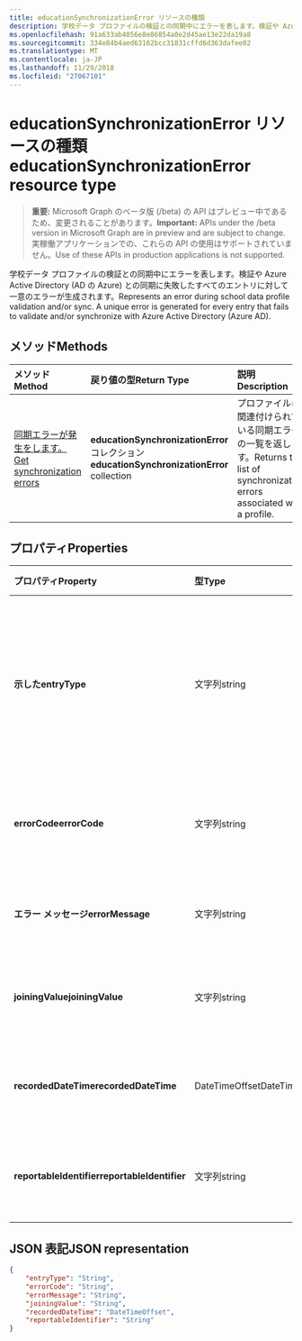 ```yaml
---
title: educationSynchronizationError リソースの種類
description: 学校データ プロファイルの検証との同期中にエラーを表します。検証や Azure Active Directory (AD の Azure) との同期に失敗したすべてのエントリに対して一意のエラーが生成されます。
ms.openlocfilehash: 91a633ab4056e8e86854a0e2d45ae13e22da19a8
ms.sourcegitcommit: 334e84b4aed63162bcc31831cffd6d363dafee02
ms.translationtype: MT
ms.contentlocale: ja-JP
ms.lasthandoff: 11/29/2018
ms.locfileid: "27067101"
---
```

# <a name="educationsynchronizationerror-resource-type"></a><span data-ttu-id="f6606-103">educationSynchronizationError リソースの種類</span><span class="sxs-lookup"><span data-stu-id="f6606-103">educationSynchronizationError resource type</span></span>

> <span data-ttu-id="f6606-104">**重要:** Microsoft Graph のベータ版 (/beta) の API はプレビュー中であるため、変更されることがあります。</span><span class="sxs-lookup"><span data-stu-id="f6606-104">**Important:** APIs under the /beta version in Microsoft Graph are in preview and are subject to change.</span></span> <span data-ttu-id="f6606-105">実稼働アプリケーションでの、これらの API の使用はサポートされていません。</span><span class="sxs-lookup"><span data-stu-id="f6606-105">Use of these APIs in production applications is not supported.</span></span>

<span data-ttu-id="f6606-106">学校データ プロファイルの検証との同期中にエラーを表します。検証や Azure Active Directory (AD の Azure) との同期に失敗したすべてのエントリに対して一意のエラーが生成されます。</span><span class="sxs-lookup"><span data-stu-id="f6606-106">Represents an error during school data profile validation and/or sync. A unique error is generated for every entry that fails to validate and/or synchronize with Azure Active Directory (Azure AD).</span></span>

## <a name="methods"></a><span data-ttu-id="f6606-107">メソッド</span><span class="sxs-lookup"><span data-stu-id="f6606-107">Methods</span></span>

| <span data-ttu-id="f6606-108">メソッド</span><span class="sxs-lookup"><span data-stu-id="f6606-108">Method</span></span> | <span data-ttu-id="f6606-109">戻り値の型</span><span class="sxs-lookup"><span data-stu-id="f6606-109">Return Type</span></span> | <span data-ttu-id="f6606-110">説明</span><span class="sxs-lookup"><span data-stu-id="f6606-110">Description</span></span> |
|:-|:-|:-|
| [<span data-ttu-id="f6606-111">同期エラーが発生をします。</span><span class="sxs-lookup"><span data-stu-id="f6606-111">Get synchronization errors</span></span>](../api/educationsynchronizationerrors-get.md) | <span data-ttu-id="f6606-112">**educationSynchronizationError**コレクション</span><span class="sxs-lookup"><span data-stu-id="f6606-112">**educationSynchronizationError** collection</span></span>| <span data-ttu-id="f6606-113">プロファイルに関連付けられている同期エラーの一覧を返します。</span><span class="sxs-lookup"><span data-stu-id="f6606-113">Returns the list of synchronization errors associated with a profile.</span></span> |

## <a name="properties"></a><span data-ttu-id="f6606-114">プロパティ</span><span class="sxs-lookup"><span data-stu-id="f6606-114">Properties</span></span>

| <span data-ttu-id="f6606-115">プロパティ</span><span class="sxs-lookup"><span data-stu-id="f6606-115">Property</span></span> | <span data-ttu-id="f6606-116">型</span><span class="sxs-lookup"><span data-stu-id="f6606-116">Type</span></span> | <span data-ttu-id="f6606-117">説明</span><span class="sxs-lookup"><span data-stu-id="f6606-117">Description</span></span> |
|:-|:-|:-|
| <span data-ttu-id="f6606-118">**示した**</span><span class="sxs-lookup"><span data-stu-id="f6606-118">**entryType**</span></span> | <span data-ttu-id="f6606-119">文字列</span><span class="sxs-lookup"><span data-stu-id="f6606-119">string</span></span> |  <span data-ttu-id="f6606-120">(学校、セクション、学生、教師) は、同期エンティティを表します。</span><span class="sxs-lookup"><span data-stu-id="f6606-120">Represents the sync entity (school, section, student, teacher).</span></span>       |
| <span data-ttu-id="f6606-121">**errorCode**</span><span class="sxs-lookup"><span data-stu-id="f6606-121">**errorCode**</span></span> | <span data-ttu-id="f6606-122">文字列</span><span class="sxs-lookup"><span data-stu-id="f6606-122">string</span></span> |  <span data-ttu-id="f6606-123">このエラーのエラー コードを表します。</span><span class="sxs-lookup"><span data-stu-id="f6606-123">Represents the error code for this error.</span></span>         |
| <span data-ttu-id="f6606-124">**エラー メッセージ**</span><span class="sxs-lookup"><span data-stu-id="f6606-124">**errorMessage**</span></span> | <span data-ttu-id="f6606-125">文字列</span><span class="sxs-lookup"><span data-stu-id="f6606-125">string</span></span> |  <span data-ttu-id="f6606-126">エラーの説明が含まれています。</span><span class="sxs-lookup"><span data-stu-id="f6606-126">Contains a description of the error.</span></span>        |
| <span data-ttu-id="f6606-127">**joiningValue**</span><span class="sxs-lookup"><span data-stu-id="f6606-127">**joiningValue**</span></span> | <span data-ttu-id="f6606-128">文字列</span><span class="sxs-lookup"><span data-stu-id="f6606-128">string</span></span> |  <span data-ttu-id="f6606-129">エントリの一意の識別子です。</span><span class="sxs-lookup"><span data-stu-id="f6606-129">The unique identifier for the entry.</span></span>         |
| <span data-ttu-id="f6606-130">**recordedDateTime**</span><span class="sxs-lookup"><span data-stu-id="f6606-130">**recordedDateTime**</span></span> | <span data-ttu-id="f6606-131">DateTimeOffset</span><span class="sxs-lookup"><span data-stu-id="f6606-131">DateTimeOffset</span></span> | <span data-ttu-id="f6606-132">このエラーの発生時刻。</span><span class="sxs-lookup"><span data-stu-id="f6606-132">The time of occurrence of this error.</span></span>         |
| <span data-ttu-id="f6606-133">**reportableIdentifier**</span><span class="sxs-lookup"><span data-stu-id="f6606-133">**reportableIdentifier**</span></span> | <span data-ttu-id="f6606-134">文字列</span><span class="sxs-lookup"><span data-stu-id="f6606-134">string</span></span> | <span data-ttu-id="f6606-135">このエラーのエントリの識別子です。</span><span class="sxs-lookup"><span data-stu-id="f6606-135">The identifier of this error entry.</span></span>       |

## <a name="json-representation"></a><span data-ttu-id="f6606-136">JSON 表記</span><span class="sxs-lookup"><span data-stu-id="f6606-136">JSON representation</span></span>
<!-- {
  "blockType": "resource",
  "optionalProperties": [

  ],
  "@odata.type": "#microsoft.graph.educationSynchronizationError"
}-->

```json
{
    "entryType": "String",
    "errorCode": "String",
    "errorMessage": "String",
    "joiningValue": "String",
    "recordedDateTime": "DateTimeOffset",
    "reportableIdentifier": "String"
}
```

